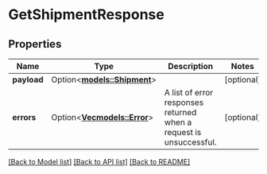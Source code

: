 # GetShipmentResponse

## Properties

Name | Type | Description | Notes
------------ | ------------- | ------------- | -------------
**payload** | Option<[**models::Shipment**](Shipment.md)> |  | [optional]
**errors** | Option<[**Vec<models::Error>**](Error.md)> | A list of error responses returned when a request is unsuccessful. | [optional]

[[Back to Model list]](../README.md#documentation-for-models) [[Back to API list]](../README.md#documentation-for-api-endpoints) [[Back to README]](../README.md)


